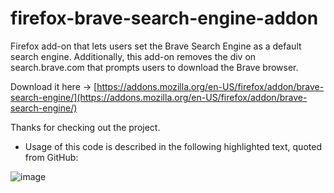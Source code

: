 # firefox-brave-search-engine-addon
Firefox add-on that lets users set the Brave Search Engine as a default search engine. Additionally, this add-on removes the div on search.brave.com that prompts users to download the Brave browser.

Download it here -> [https://addons.mozilla.org/en-US/firefox/addon/brave-search-engine/](https://addons.mozilla.org/en-US/firefox/addon/brave-search-engine/)

Thanks for checking out the project. 

- Usage of this code is described in the following highlighted text, quoted from GitHub:

![image](https://github.com/user-attachments/assets/89200f63-f057-468b-b6df-8b0c70f2f0d6)
